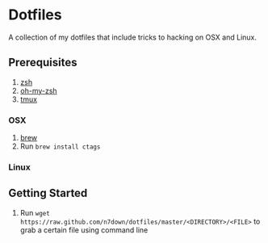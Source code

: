 # Dotfiles
A collection of my dotfiles that include tricks to hacking on OSX and Linux. 
## Prerequisites
1. [zsh](https://gist.github.com/derhuerst/12a1558a4b408b3b2b6e)
2. [oh-my-zsh](https://github.com/robbyrussell/oh-my-zsh)
3. [tmux](https://github.com/tmux/tmux)
### OSX
1. [brew](https://brew.sh/)
2. Run `brew install ctags` 
### Linux
## Getting Started
1. Run `wget https://raw.github.com/n7down/dotfiles/master/<DIRECTORY>/<FILE>` to grab a certain file using command line

